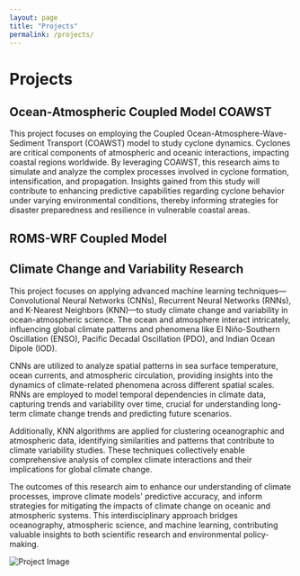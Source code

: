 ```yaml
---
layout: page
title: "Projects"
permalink: /projects/
---
```


# Projects

## Ocean-Atmospheric Coupled Model COAWST
This project focuses on employing the Coupled Ocean-Atmosphere-Wave-Sediment Transport (COAWST) model to study cyclone dynamics. Cyclones are critical components of atmospheric and oceanic interactions, impacting coastal regions worldwide. By leveraging COAWST, this research aims to simulate and analyze the complex processes involved in cyclone formation, intensification, and propagation. Insights gained from this study will contribute to enhancing predictive capabilities regarding cyclone behavior under varying environmental conditions, thereby informing strategies for disaster preparedness and resilience in vulnerable coastal areas.
## ROMS-WRF Coupled Model


## Climate Change and Variability Research
This project focuses on applying advanced machine learning techniques—Convolutional Neural Networks (CNNs), Recurrent Neural Networks (RNNs), and K-Nearest Neighbors (KNN)—to study climate change and variability in ocean-atmospheric science. The ocean and atmosphere interact intricately, influencing global climate patterns and phenomena like El Niño-Southern Oscillation (ENSO), Pacific Decadal Oscillation (PDO), and Indian Ocean Dipole (IOD).

CNNs are utilized to analyze spatial patterns in sea surface temperature, ocean currents, and atmospheric circulation, providing insights into the dynamics of climate-related phenomena across different spatial scales. RNNs are employed to model temporal dependencies in climate data, capturing trends and variability over time, crucial for understanding long-term climate change trends and predicting future scenarios.

Additionally, KNN algorithms are applied for clustering oceanographic and atmospheric data, identifying similarities and patterns that contribute to climate variability studies. These techniques collectively enable comprehensive analysis of complex climate interactions and their implications for global climate change.

The outcomes of this research aim to enhance our understanding of climate processes, improve climate models' predictive accuracy, and inform strategies for mitigating the impacts of climate change on oceanic and atmospheric systems. This interdisciplinary approach bridges oceanography, atmospheric science, and machine learning, contributing valuable insights to both scientific research and environmental policy-making.

![Project Image](/quarks/project.jpg)

